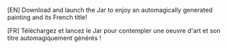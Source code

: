 ﻿[EN] Download and launch the Jar to enjoy an automagically generated painting and its French title!

[FR] Téléchargez et lancez le Jar pour contempler une oeuvre d'art et son titre automagiquement générés !
